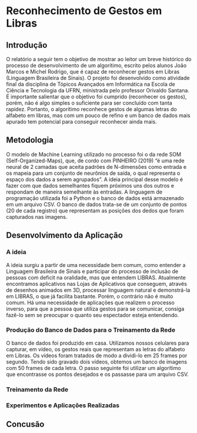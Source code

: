# Reconhecimento de Gestos em Libras

## Introdução
   O relatório a seguir tem o objetivo de mostrar ao leitor um breve histórico do processo de desenvolvimento de um algorítimo, escrito pelos alunos João Marcos e Michel Rodrigo, que é capaz de reconhecer gestos em Libras (Linguagem Brasileira de Sinais).
   O projeto foi desenvolvido como atividade final da disciplina de Tópicos Avançados em Informática na Escola de Ciência e Tecnologia da UFRN, ministrada pelo professor Orivaldo Santana.
   É importante salientar que o objetivo foi cumprido (reconhecer os gestos), porém, não é algo simples o suficiente para ser concluído com tanta rapidez. Portanto, o algorítimo reconhece gestos de algumas letras do alfabeto em libras, mas com um pouco de refino e um banco de dados mais apurado tem potencial para conseguir reconhecer ainda mais.

## Metodologia
   O modelo de Machine Learning utilizado no processo foi o da rede SOM (Self-Organized-Maps), que, de cordo com PINHEIRO (2019) “é uma rede neural de 2 camadas que aceita padrões de N-dimensões como entrada e os mapeia para um conjunto de neurônios de saída, o qual representa o espaço dos dados a serem agrupados”.
   A ideia principal desse modelo é fazer com que dados semelhantes fiquem próximos uns dos outros e respondam de maneira semelhante às entradas.
   A linguagem de programação utilizada foi a Python e o banco de dados está armazenado em um arquivo CSV.
   O banco de dados trata-se de um conjunto de pontos (20 de cada registro) que representam as posições dos dedos que foram capturados nas imagens.

## Desenvolvimento da Aplicação
### A ideia
   A ideia surgiu a partir de uma necessidade bem comum, como entender a Linguagem Brasileira de Sinais e participar do processo de inclusão de pessoas com deficit na oralidade, mas que entendem LIBRAS.
   Atualmente encontramos aplicativos nas Lojas de Aplicativos que conseguem, através de desenhos animados em 3D, processar linguagem natural e demonstrá-la em LIBRAS, o que já facilita bastante. Porém, o contrário não é muito comum.
   Há uma necessidade de aplicações que realizem o processo inverso, para que a pessoa que utiliza gestos para se comunicar, consiga fazê-lo sem se preocupar o quanto seu espectador esteja entendendo.

### Produção do Banco de Dados para o Treinamento da Rede
   O banco de dados foi produzido em casa. Utilizamos nossos celulares para capturar, em vídeo, os gestos reais que representam as letras do alfabeto em Libras. Os vídeos foram tratados de modo a dividi-lo em 25 frames por segundo. Tendo sido gravado dois vídeos, obtemos um banco de imagens com 50 frames de cada letra.
   O passo seguinte foi utilizar um algorítimo que encontrasse os pontos desejados e os passasse para um arquivo CSV. 

### Treinamento da Rede

### Experimentos e Aplicações Realizadas

## Concusão
